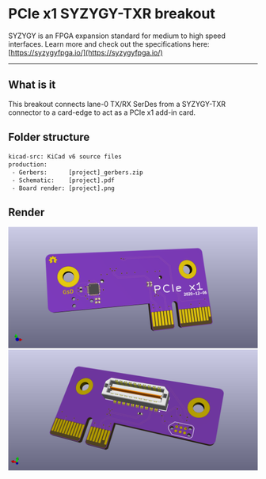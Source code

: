 # PCIe x1 SYZYGY-TXR breakout

SYZYGY is an FPGA expansion standard for medium to high speed interfaces. Learn more and check out the specifications here: [https://syzygyfpga.io/](https://syzygyfpga.io/)

---

## What is it

This breakout connects lane-0 TX/RX SerDes from a SYZYGY-TXR connector to a card-edge to act as a PCIe x1 add-in card. 


## Folder structure

```
kicad-src: KiCad v6 source files
production:
 - Gerbers:      [project]_gerbers.zip
 - Schematic:    [project].pdf
 - Board render: [project].png
```

## Render

![Render](production/pcie_x1.png "Render")
![Render](production/pcie_x1-back.png "Render")